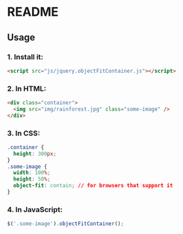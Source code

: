# README

## Usage

### 1. Install it:

```html
<script src="js/jquery.objectFitContainer.js"></script>
```

### 2. In HTML:

```html
<div class="container">
  <img src="img/rainforest.jpg" class="some-image" />
</div>
```

### 3. In CSS:

```css
.container {
  height: 300px;
}
.some-image {
  width: 100%;
  height: 50%;
  object-fit: contain; // for browsers that support it
}
```

### 4. In JavaScript:

```javascript
$('.some-image').objectFitContainer();
```
